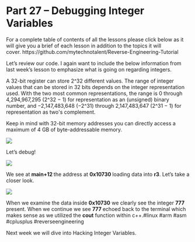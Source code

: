 <h1>Part 27 – Debugging Integer Variables</h1><p>For a complete table of contents of all the lessons please click below as it will give you a brief of each lesson in addition to the topics it will cover. https://github.com/mytechnotalent/Reverse-Engineering-Tutorial</p><p>Let’s review our code. I again want to include the below information from last week’s lesson to emphasize what is going on regarding integers.</p><p>A 32-bit register can store 2^32 different values. The range of integer values that can be stored in 32 bits depends on the integer representation used. With the two most common representations, the range is 0 through 4,294,967,295 (2^32 − 1) for representation as an (unsigned) binary number, and −2,147,483,648 (−2^31) through 2,147,483,647 (2^31 − 1) for representation as two's complement.</p><p>Keep in mind with 32-bit memory addresses you can directly access a maximum of 4 GB of byte-addressable memory.</p><div class="slate-resizable-image-embed slate-image-embed__resize-full-width"><img src="https://media-exp1.licdn.com/dms/image/C4E12AQEgOmunABZR9Q/article-inline_image-shrink_1000_1488/0/1520217390524?e=1614211200&amp;v=beta&amp;t=aUsuadmkyJCWWdW30FXeB7euTZWFGeswzPZRIGV41o0"/></div><p>Let’s debug!</p><div class="slate-resizable-image-embed slate-image-embed__resize-full-width"><img src="https://media-exp1.licdn.com/dms/image/C4E12AQH4lRxHfajGFQ/article-inline_image-shrink_1000_1488/0/1520233314454?e=1614211200&amp;v=beta&amp;t=TNO5iB2UO3mmrUWENN4_7Qjg3O5otY5vur-Tep5jOeE"/></div><p>We see at <strong>main+12 </strong>the address at <strong>0x10730 </strong>loading data into <strong>r3</strong>. Let’s take a closer look.</p><div class="slate-resizable-image-embed slate-image-embed__resize-full-width"><img src="https://media-exp1.licdn.com/dms/image/C4E12AQH5Z2EDTfO95A/article-inline_image-shrink_1000_1488/0/1520192010424?e=1614211200&amp;v=beta&amp;t=hYNEzxqHHW2z_qv1YZXlmhI2Kr7AY7Kz_imkdZuVqTw"/></div><p>When we examine the data inside <strong>0x10730</strong> we clearly see the integer <strong>777</strong> present. When we continue we see <strong>777 </strong>echoed back to the terminal which makes sense as we utilized the <strong>cout</strong> function within c++.#linux #arm #asm #cplusplus #reverseengineering</p><p>Next week we will dive into Hacking Integer Variables.</p>